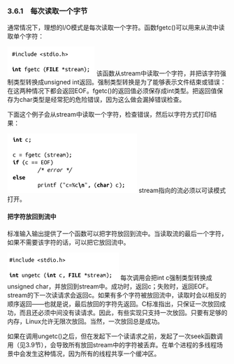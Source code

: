 ### 3.6.1　每次读取一个字节

通常情况下，理想的I/O模式是每次读取一个字符。函数fgetc()可以用来从流中读取单个字符：



![89.png](../images/89.png)
该函数从stream中读取一个字符，并把该字符强制类型转换成unsigned int返回。强制类型转换是为了能够表示文件结束或错误：在这两种情况下都会返回EOF。fgetc()的返回值必须保存成int类型。把返回值保存为char类型是经常犯的危险错误，因为这么做会漏掉错误检查。

下面这个例子会从stream中读取一个字符，检查错误，然后以字符方式打印结果：



![90.png](../images/90.png)
stream指向的流必须以可读模式打开。

#### 把字符放回到流中

标准输入输出提供了一个函数可以把字符放回到流中。当读取流的最后一个字符，如果不需要该字符的话，可以把它放回流中。



![91.png](../images/91.png)
每次调用会把int c强制类型转换成unsigned char，并放回到stream中。成功时，返回c；失败时，返回EOF。stream的下一次读请求会返回c。如果有多个字符被放回流中，读取时会以相反的顺序返回——也就是说，最后放回的字符先返回。C标准指出，只保证一次放回成功，而且还必须中间没有读请求。因此，有些实现只支持一次放回。只要有足够的内存，Linux允许无限次放回。当然，一次放回总是成功。

如果在调用ungetc()之后，但在发起下一个读请求之前，发起了一次seek函数调用（见3.9节），会导致所有放回stream中的字符被丢弃。在单个进程的多线程场景中会发生这种情况，因为所有的线程共享一个缓冲区。

